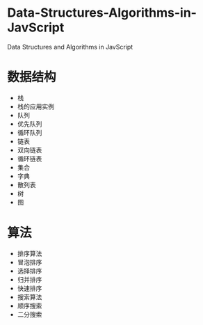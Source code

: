 # Data-Structures-Algorithms-in-JavScript
Data Structures and Algorithms in JavScript

# 数据结构
- 栈
 - 栈的应用实例
- 队列
 - 优先队列
 - 循环队列
- 链表
 - 双向链表
 - 循环链表
- 集合
- 字典
- 散列表
- 树
- 图

# 算法
- 排序算法
 - 冒泡排序
 - 选择排序
 - 归并排序
 - 快速排序
- 搜索算法
 - 顺序搜索
 - 二分搜索
